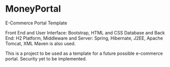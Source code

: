 # MoneyPortal
E-Commerce Portal Template

Front End and User Interface: Bootstrap, HTML and CSS
Database and Back End: H2
Platform, Middleware and Server: Spring, Hibernate, J2EE, Apache Tomcat, XML
Maven is also used.

This is a project to be used as a template for a future possible e-commerce portal. 
Security yet to be implemented.
